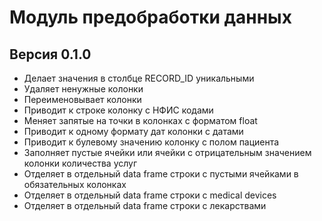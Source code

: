 # Модуль предобработки данных

## Версия 0.1.0

- Делает значения в столбце RECORD_ID уникальными
- Удаляет ненужные колонки
- Переименовывает колонки
- Приводит к строке колонку с НФИС кодами
- Меняет запятые на точки в колонках с форматом float
- Приводит к одному формату дат колонки с датами
- Приводит к булевому значению колонку с полом пациента
- Заполняет пустые ячейки или ячейки с отрицательным значением колонки количества услуг
- Отделяет в отдельный data frame строки с пустыми ячейками в обязательных колонках
- Отделяет в отдельный data frame строки с medical devices
- Отделяет в отдельный data frame строки с лекарствами
